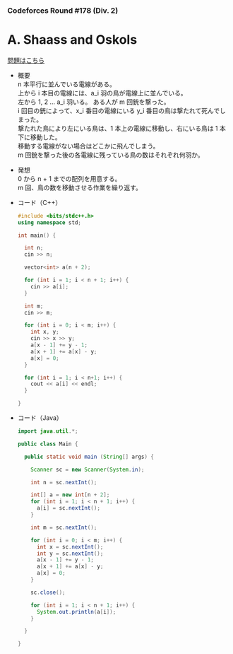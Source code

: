 ### Codeforces Round #178 (Div. 2)

# A. Shaass and Oskols

  [問題はこちら](https://codeforces.com/problemset/problem/294/A)
  
- 概要<br>
  n 本平行に並んでいる電線がある。<br>
  上から i 本目の電線には、a_i 羽の鳥が電線上に並んでいる。<br>
  左から 1, 2 ... a_i 羽いる。
  ある人が m 回銃を撃った。<br>
  i 回目の銃によって、x_i 番目の電線にいる y_i 番目の鳥は撃たれて死んでしまった。<br>
  撃たれた鳥により左にいる鳥は、1 本上の電線に移動し、右にいる鳥は 1 本下に移動した。<br>
  移動する電線がない場合はどこかに飛んでしまう。<br>
  m 回銃を撃った後の各電線に残っている鳥の数はそれぞれ何羽か。
  
  
- 発想<br>
  0 から n + 1 までの配列を用意する。<br>
  m 回、鳥の数を移動させる作業を繰り返す。
  
  
- コード（C++）

  ```cpp
  #include <bits/stdc++.h>
  using namespace std;

  int main() {

    int n;
    cin >> n;

    vector<int> a(n + 2);

    for (int i = 1; i < n + 1; i++) {
      cin >> a[i];
    }

    int m;
    cin >> m;

    for (int i = 0; i < m; i++) {
      int x, y;
      cin >> x >> y;
      a[x - 1] += y - 1; 
      a[x + 1] += a[x] - y;
      a[x] = 0;
    }

    for (int i = 1; i < n+1; i++) {
      cout << a[i] << endl;
    }

  }
  ```
  
- コード（Java）

  ```java
  import java.util.*;

  public class Main {

    public static void main (String[] args) {

      Scanner sc = new Scanner(System.in);

      int n = sc.nextInt();

      int[] a = new int[n + 2];
      for (int i = 1; i < n + 1; i++) {
        a[i] = sc.nextInt();
      }

      int m = sc.nextInt();

      for (int i = 0; i < m; i++) {
        int x = sc.nextInt();
        int y = sc.nextInt();
        a[x - 1] += y - 1; 
        a[x + 1] += a[x] - y;
        a[x] = 0;
      }

      sc.close();

      for (int i = 1; i < n + 1; i++) {
        System.out.println(a[i]);
      }

    }

  }
  ```
    